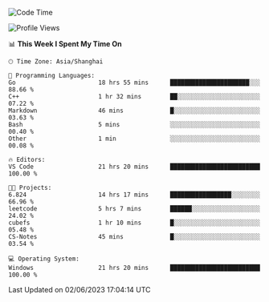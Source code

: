 <!--START_SECTION:waka-->
![Code Time](http://img.shields.io/badge/Code%20Time-963%20hrs%205%20mins-blue)

![Profile Views](http://img.shields.io/badge/Profile%20Views-0-blue)

📊 **This Week I Spent My Time On** 

```text
🕑︎ Time Zone: Asia/Shanghai

💬 Programming Languages: 
Go                       18 hrs 55 mins      ██████████████████████░░░   88.66 % 
C++                      1 hr 32 mins        ██░░░░░░░░░░░░░░░░░░░░░░░   07.22 % 
Markdown                 46 mins             █░░░░░░░░░░░░░░░░░░░░░░░░   03.63 % 
Bash                     5 mins              ░░░░░░░░░░░░░░░░░░░░░░░░░   00.40 % 
Other                    1 min               ░░░░░░░░░░░░░░░░░░░░░░░░░   00.08 % 

🔥 Editors: 
VS Code                  21 hrs 20 mins      █████████████████████████   100.00 % 

🐱‍💻 Projects: 
6.824                    14 hrs 17 mins      █████████████████░░░░░░░░   66.96 % 
leetcode                 5 hrs 7 mins        ██████░░░░░░░░░░░░░░░░░░░   24.02 % 
cubefs                   1 hr 10 mins        █░░░░░░░░░░░░░░░░░░░░░░░░   05.48 % 
CS-Notes                 45 mins             █░░░░░░░░░░░░░░░░░░░░░░░░   03.54 % 

💻 Operating System: 
Windows                  21 hrs 20 mins      █████████████████████████   100.00 % 
```


 Last Updated on 02/06/2023 17:04:14 UTC
<!--END_SECTION:waka-->